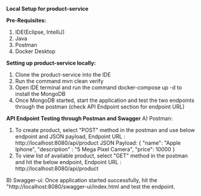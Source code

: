 **Local Setup for product-service**

**Pre-Requisites:**
1. IDE(Eclipse, IntelliJ)
2. Java
3. Postman
4. Docker Desktop

**Setting up product-service locally:**
1. Clone the product-service into the IDE
2. Run the command mvn clean verify
3. Open IDE terminal and run the command docker-compose up -d to install the MongoDB
4. Once MongoDB started, start the application and test the two endpoints through the postman (check API Endpoint section for endpoint URL)

**API Endpoint Testing through Postman and Swagger**
A) Postman:
   1. To create product, select "POST" method in the postman and use below endpoint and JSON payload, 
      Endpoint URL : http://localhost:8080/api/product
      JSON Payload:
      {
        "name": "Apple Iphone",
         "description" : "5 Mega Pixel Camera",
         "price": 10000
      }
   2. To view list of available product, select "GET" method in the postman and hit the below endpoint,
      Endpoint URL : http://localhost:8080/api/product

B) Swagger-ui:
   Once application started successfully, hit the "http://localhost:8080/swagger-ui/index.html and test the endpoint.
